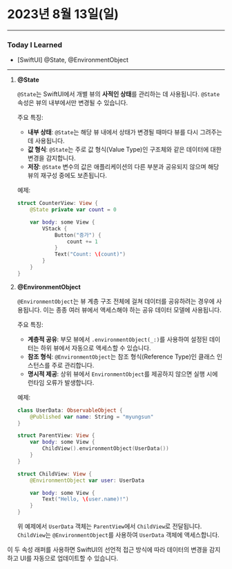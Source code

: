 # 2023년 8월 13일(일)

---

### Today I Learned 

- [SwiftUI] @State, @EnvironmentObject

---

1. **@State**

   `@State`는 SwiftUI에서 개별 뷰의 **사적인 상태**를 관리하는 데 사용됩니다. `@State` 속성은 뷰의 내부에서만 변경될 수 있습니다.

   주요 특징:

   - **내부 상태**: `@State`는 해당 뷰 내에서 상태가 변경될 때마다 뷰를 다시 그려주는 데 사용됩니다.
   - **값 형식**: `@State`는 주로 값 형식(Value Type)인 구조체와 같은 데이터에 대한 변경을 감지합니다.
   - **저장**: `@State` 변수의 값은 애플리케이션의 다른 부분과 공유되지 않으며 해당 뷰의 재구성 중에도 보존됩니다.

   예제:

   ```swift
   struct CounterView: View {
       @State private var count = 0
   
       var body: some View {
           VStack {
               Button("증가") {
                   count += 1
               }
               Text("Count: \(count)")
           }
       }
   }
   ```

2. **@EnvironmentObject**

   `@EnvironmentObject`는 뷰 계층 구조 전체에 걸쳐 데이터를 공유하려는 경우에 사용됩니다. 이는 종종 여러 뷰에서 액세스해야 하는 공유 데이터 모델에 사용됩니다.

   주요 특징:

   - **계층적 공유**: 부모 뷰에서 `.environmentObject(_:)`를 사용하여 설정된 데이터는 하위 뷰에서 자동으로 액세스할 수 있습니다.
   - **참조 형식**: `@EnvironmentObject`는 참조 형식(Reference Type)인 클래스 인스턴스를 주로 관리합니다.
   - **명시적 제공**: 상위 뷰에서 `EnvironmentObject`를 제공하지 않으면 실행 시에 런타임 오류가 발생합니다.

   예제:

   ```swift
   class UserData: ObservableObject {
       @Published var name: String = "myungsun"
   }
   
   struct ParentView: View {
       var body: some View {
           ChildView().environmentObject(UserData())
       }
   }
   
   struct ChildView: View {
       @EnvironmentObject var user: UserData
   
       var body: some View {
           Text("Hello, \(user.name)!")
       }
   }
   ```

   위 예제에서 `UserData` 객체는 `ParentView`에서 `ChildView`로 전달됩니다. `ChildView`는 `@EnvironmentObject`를 사용하여 `UserData` 객체에 액세스합니다.

이 두 속성 래퍼를 사용하면 SwiftUI의 선언적 접근 방식에 따라 데이터의 변경을 감지하고 UI를 자동으로 업데이트할 수 있습니다.